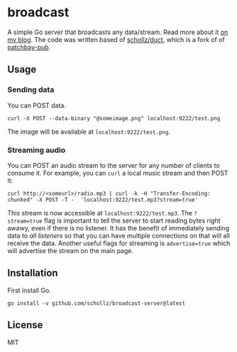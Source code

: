 # broadcast

A simple Go server that broadcasts any data/stream. Read more about it [on my blog](https://schollz.com/blog/radio/). The code was written based of [schollz/duct](https://github.com/schollz/duct), which is a fork of of [patchbay-pub](https://github.com/patchbay-pub/patchbay-simple-server).


## Usage

### Sending data

You can POST data. 

```
curl -X POST --data-binary "@someimage.png" localhost:9222/test.png
```

The image will be available at `localhost:9222/test.png`.


### Streaming audio

You can POST an audio stream to the server for any number of clients to consume it. For example, you can `curl` a local music stream and then POST it:

```
curl http://<someurl>/radio.mp3 | curl -k -H "Transfer-Encoding: chunked" -X POST -T -  'localhost:9222/test.mp3?stream=true'
```

This stream is now accessible at `localhost:9222/test.mp3`. The `?stream=true` flag is important to tell the server to start reading bytes right awawy, even if there is no listener. It has the benefit of immediately sending data to *all listeners* so that you can have multiple connections on that will all receive the data. Another useful flags for streaming is `advertise=true` which will advertise the stream on the main page.

## Installation

First install Go.

```
go install -v github.com/schollz/broadcast-server@latest
```

## License

MIT